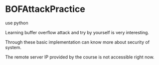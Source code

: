 # BOFAttackPractice
use python 

Learning buffer overflow attack and try by yourself is very interesting. 

Through these basic implementation can know more about security of system.

The remote server IP provided by the course is not accessible right now. 
